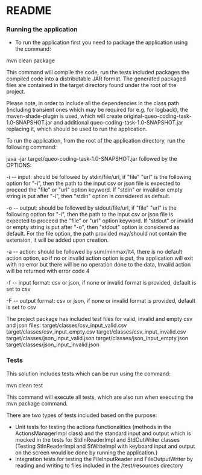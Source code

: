 # README #

### Running the application ###

* To run the application first you need to package the application using the command:  

mvn clean package

This command will compile the code, run the tests included
packages the compiled code into a distributable JAR format.
The generated packaged files are contained in the target directory found under the root of the project.

Please note, in order to include all the dependencies in the class path 
(including transient ones which may be required for e.g. for logback), 
the maven-shade-plugin is used, which will create original-queo-coding-task-1.0-SNAPSHOT.jar and 
additional queo-coding-task-1.0-SNAPSHOT.jar replacing it, which should be used to run the application.

To run the application, from the root of the application directory, run the following command:

java -jar target/queo-coding-task-1.0-SNAPSHOT.jar 
followed by the OPTIONS:

-i -- input: should be followed by stdin/file/url,
    if "file" "url" is the following option for "-i",
    then the path to the input csv or json file is expected 
    to proceed the "file" or "url" option keyword.
    If "stdin" or invalid or empty string is put after "-i",
    then "stdin" option is considered as default.

-o -- output: should be followed by stdout/file/url,
    if "file" "url" is the following option for "-i",
    then the path to the input csv or json file is expected
    to proceed the "file" or "url" option keyword.
    If "stdout" or invalid or empty string is put after "-o",
    then "stdout" option is considered as default.
    For the file option, the path provided may/should not contain the extension,
    it will be added upon creation.

-a -- action: should be followed by sum/minmax/lt4,
    there is no default action option, so if no or invalid 
    action option is put, the application will exit with no error
    but there will be no operation done to the data,
    Invalid action will be returned with error code 4

-f -- input format: csv or json, if none or invalid format is provided, default is set to csv

-F -- output format: csv or json, if none or invalid format is provided, default is set to csv

The project package has included test files for valid, invalid and empty csv and json files:
target/classes/csv_input_valid.csv
target/classes/csv_input_empty.csv
target/classes/csv_input_invalid.csv
target/classes/json_input_valid.json
target/classes/json_input_empty.json
target/classes/json_input_invalid.json

### Tests ###

This solution includes tests which can be run using the command:

mvn clean test

This command will execute all tests, which are also run when executing the mvn package command.

There are two types of tests included based on the purpose:

- Unit tests for testing the actions functionalities (methods in the ActionsManagerImpl class) 
and the standard input and output which is mocked in the tests for StdInReaderImpl and StdOutWriter classes
  (Testing StInReaderImpl and StWriteImpl with keyboard input and output on the screen would be done by running the application.)
- Integration tests for testing the FileInputReader and FileOutputWriter by reading and writing to files included in the /test/resources directory
